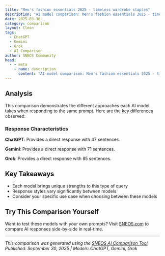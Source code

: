 ```yaml
---
title: "Men's fashion essentials 2025 - timeless wardrobe staples"
description: "AI model comparison: Men's fashion essentials 2025 - timeless wardrobe staples..."
date: 2025-09-30
category: comparison
layout: Clean
tags:
  - ChatGPT
  - Gemini
  - Grok
  - AI Comparison
author: SNEOS Community
head:
  - - meta
    - name: description
      content: "AI model comparison: Men's fashion essentials 2025 - timeless wardrobe staples..."
---
```


<ChatComparison
  title="Men's fashion essentials 2025 - timeless wardrobe staples"
  prompt="Men's fashion essentials 2025 - timeless wardrobe staples"
  :responses='{"ChatGPT": "Certainly! Here\u2019s a guide to men\u2019s fashion essentials for 2025, focusing on timeless wardrobe staples that combine classic style with modern sensibilities:\n\n### Men\u2019s Fashion Essentials 2025: Timeless Wardrobe Staples\n\n#### 1. **Crisp White Dress Shirt**\n- A well-fitted white dress shirt is a cornerstone of any wardrobe.\n- Versatile for formal events, business, or smart-casual looks.\n- Opt for high-quality cotton with a slight stretch for comfort.\n\n#### 2. **Tailored Navy Blazer**\n- A classic navy blazer elevates any outfit.\n- Perfect for business casual, dinners, or paired with jeans.\n- Look for structured tailoring to maintain sharp lines.\n\n#### 3. **Dark Denim Jeans**\n- Always in style; choose a straight or slim fit for versatility.\n- Dark indigo wash for a polished appearance.\n- Avoid overly distressed or trendy washes for longevity.\n\n#### 4. **Neutral Chinos**\n- Khaki, beige, or olive chinos add variety beyond denim.\n- Great for casual or smart-casual settings.\n- Ensure a tailored fit that complements your body shape.\n\n#### 5. **Classic Overcoat**\n- A wool or cashmere blend overcoat in camel, charcoal, or navy.\n- Ideal for layering during colder months.\n- Simple design ensures it pairs well with both suits and casual wear.\n\n#### 6. **White Sneakers**\n- Clean white leather sneakers remain a staple.\n- Perfect for smart casual and casual outfits.\n- Durable and easy to pair with jeans, chinos, or shorts.\n\n#### 7. **Leather Dress Shoes**\n- Invest in high-quality Oxfords or Derbies in black and dark brown.\n- Essential for formal occasions and workwear.\n- Proper maintenance extends their lifespan.\n\n#### 8. **Minimalist Watch**\n- A sleek, minimal design with a leather or mesh strap.\n- Complements both casual and formal looks.\n- Avoid overly large dials for a timeless appeal.\n\n#### 9. **Basic Crewneck Sweater**\n- Wool or cashmere in neutral colors like grey, navy, or black.\n- Layerable over shirts or under jackets.\n- Soft fabrics enhance comfort and style.\n\n#### 10. **Quality Leather Belt**\n- Matches your dress shoes; typically black or brown.\n- Simple buckle design.\n- Durable leather ensures longevity.\n\n#### Styling Tips for 2025:\n- **Fit is king:** Tailoring makes all the difference\u2014prioritize a perfect fit over trends.\n- **Sustainable fabrics:** Embrace eco-friendly and sustainable materials which are gaining prominence.\n- **Mix modern with classic:** Pair timeless pieces with subtle contemporary accents\u2014like tech fabrics or subtle prints.\n- **Layering:** Practical and stylish layering will continue to be important for transitional seasons.\n- **Neutral Palette:** Timeless neutrals (navy, grey, black, white, olive) form the foundation with occasional muted colors for personality.\n\nBy building your wardrobe around these essentials, you\u0027ll be prepared for a variety of occasions while maintaining a timeless, sophisticated style well into 2025 and beyond.", "Gemini": "Okay, let\u0027s talk about timeless men\u0027s fashion essentials for 2025. While trends will always come and go, these staples will remain relevant and form the foundation of a versatile and stylish wardrobe. The emphasis is on quality, fit, and versatility, allowing you to adapt to different occasions and personal styles.\n\n**Core Clothing Pieces:**\n\n* **Well-Fitted Dark Wash Jeans:** (Levi\u0027s 501, APC Petit Standard, or similar). These are incredibly versatile, working with everything from t-shirts and sneakers to button-downs and blazers. A straight or slight taper fit is generally the most timeless. Avoid overly distressed or embellished styles. Focus on a clean, classic look.\n\n* **Chinos (Navy, Khaki, Olive):** Another essential for smart-casual looks. Choose a classic fit that\u0027s not too skinny or too baggy. These can be dressed up or down easily.\n\n* **Oxford Shirt (White and Light Blue):** A cornerstone of any man\u0027s wardrobe. Look for good quality cotton and a well-fitting cut (slim-fit or classic-fit depending on your body type). Can be worn on their own, under sweaters, or with a blazer.\n\n* **T-Shirts (White, Grey, Navy, Black):** High-quality basics are crucial. Invest in comfortable, well-fitting t-shirts made from durable materials like cotton or merino wool. Crew neck and V-neck are both good options.\n\n* **Cashmere or Merino Wool Sweater (Navy, Grey, Black):** A versatile layering piece. A crew neck or V-neck sweater in a neutral color can be dressed up or down. Look for quality material for durability and warmth.\n\n* **Navy Blazer:** A timeless piece that can elevate any outfit. Choose a classic cut and a versatile fabric like wool or a wool blend. Can be worn with jeans, chinos, or dress pants. Consider a versatile wool hopsack blazer.\n\n* **Classic Suit (Navy or Charcoal Grey):** Essential for formal occasions or professional settings. A well-tailored suit in a classic color is a worthwhile investment. Pay attention to fit and fabric quality. A two-button, notch-lapel suit is a safe and versatile choice.\n\n* **Outerwear:**\n\n * **Trench Coat (Beige or Navy):** A classic and stylish option for rainy weather. Look for a high-quality trench coat with a timeless design.\n\n * **Pea Coat (Navy or Black):** A warm and stylish winter coat that can be dressed up or down.\n\n * **Leather Jacket (Brown or Black):** A timeless piece that adds a touch of edge to any outfit. A classic leather bomber jacket or a simple leather jacket with minimal detailing is a good choice.\n\n * **Field Jacket (Olive Green):** A rugged, stylish and practical jacket.\n\n**Shoes:**\n\n* **Leather Sneakers (White or Black):** A versatile and comfortable option for everyday wear. Look for high-quality leather and a minimalist design. Consider Common Projects Achilles Low or Adidas Stan Smiths.\n\n* **Leather Dress Shoes (Brown and Black):** Essential for formal occasions. A pair of oxfords, derbies, or loafers in brown and black leather are good choices. Invest in quality leather and proper shoe care.\n\n* **Chelsea Boots (Brown or Black):** A stylish and versatile boot that can be dressed up or down. Look for high-quality leather and a comfortable fit.\n\n* **Work Boots (Brown Leather):** Versatile boot that looks great casually with jeans or chinos.\n\n**Accessories:**\n\n* **Leather Belt (Brown and Black):** Match your belt to your shoes.\n\n* **Watches:** A classic timepiece is a stylish accessory. Choose a watch that suits your personal style and budget. Consider a classic dress watch or a sport watch.\n\n* **Sunglasses:** Protect your eyes and add a touch of style. Choose a classic style like aviators or wayfarers.\n\n* **Socks:** Invest in quality socks in neutral colors (navy, grey, black, brown). Wool socks are a good choice for colder weather.\n\n* **Pocket Square (for suits and blazers):** Adds a touch of personality.\n\n* **Simple Jewelry:** A tasteful necklace or ring can enhance a personal style.\n\n**Key Considerations for 2025 (and beyond):**\n\n* **Sustainability:** Look for brands that prioritize sustainable materials and ethical production practices. Consider investing in durable pieces that will last for years, rather than buying cheap, disposable clothing.\n* **Comfort:** Fashion is evolving to embrace comfort. Choose clothes that fit well and feel good to wear. Don\u0027t sacrifice comfort for style.\n* **Personal Style:** These are just the building blocks. Don\u0027t be afraid to experiment and add your own personal touches to your wardrobe. The goal is to create a wardrobe that reflects your unique personality and style.\n* **Fit:** This is *crucial*. Even the most expensive clothes will look bad if they don\u0027t fit properly. Get clothes tailored if necessary. Knowing your measurements is essential.\n* **Quality over Quantity:** Invest in a few well-made pieces rather than a lot of cheap clothing. High-quality clothing will last longer and look better over time.\n* **Versatility:** Choose pieces that can be worn in multiple ways and for different occasions. This will help you maximize your wardrobe.\n\n**In summary:** The 2025 men\u0027s fashion essentials are about timelessness, quality, versatility, and a focus on personal style. Build a foundation of well-fitting, classic pieces, and then add your own unique touches to create a wardrobe that is both stylish and functional.\n", "Grok": "Building a timeless wardrobe for 2025 means focusing on versatility, quality, and pieces that transcend fleeting trends. Below are men\u0027s fashion essentials that will remain relevant not just in 2025 but for years to come. These staples form the foundation of a functional, stylish wardrobe suitable for various occasions, from casual to formal.\n\n---\n\n### **Core Wardrobe Staples**\n1. **Tailored Blazer (Navy or Charcoal Grey)**\n - A well-fitted blazer is non-negotiable. Navy and charcoal grey are universally flattering and pair well with everything from jeans to dress trousers. Opt for a single-breasted style with a slim or modern fit.\n - **Why it\u2019s timeless:** It transitions effortlessly from business meetings to semi-formal events.\n - **2025 Tip:** Look for sustainable fabrics like wool blends or recycled materials, as eco-conscious fashion continues to rise.\n\n2. **White Oxford Shirt**\n - A crisp white button-down shirt is the ultimate wardrobe workhorse. It works under a suit, with chinos for smart-casual, or even tucked into jeans for a polished yet relaxed look.\n - **Why it\u2019s timeless:** Its simplicity and versatility never go out of style.\n - **2025 Tip:** Invest in a shirt with subtle details like a hidden button-down collar for a modern touch.\n\n3. **Dark Slim-Fit Jeans**\n - A pair of dark indigo or black slim-fit jeans (not skinny) offers a clean silhouette that works for casual outings or dressed-up evenings with a blazer.\n - **Why it\u2019s timeless:** Dark jeans are universally acceptable and pair with nearly everything.\n - **2025 Tip:** Look for brands emphasizing durability and sustainable denim production.\n\n4. **Classic White T-Shirt**\n - A well-made, fitted white tee in premium cotton or a cotton-blend is essential for layering or wearing solo. It\u2019s the backbone of casual style.\n - **Why it\u2019s timeless:** It\u2019s a blank canvas that works across seasons and trends.\n - **2025 Tip:** Opt for tees with a slightly heavier fabric weight to avoid transparency and ensure longevity.\n\n5. **Neutral Chinos (Beige or Khaki)**\n - Chinos in a neutral tone are a step up from jeans for smart-casual settings. They pair well with polo shirts, oxfords, or even sweaters.\n - **Why it\u2019s timeless:** Their middle-ground formality makes them endlessly versatile.\n - **2025 Tip:** Go for a tapered fit for a contemporary look.\n\n6. **Leather Dress Shoes (Black and Brown)**\n - Invest in two pairs of high-quality leather shoes: black for formal occasions and brown for versatility with casual and business outfits.\n - **Why it\u2019s timeless:** Classic oxfords or derbies never go out of style and elevate any outfit.\n - **2025 Tip:** Minimalist designs with clean lines are trending\u2014avoid overly ornate details.\n\n7. **White Sneakers**\n - A pair of clean, minimalist white sneakers (leather or canvas) is perfect for casual days while still looking put-together.\n - **Why it\u2019s timeless:** They\u2019re a modern classic that pairs with jeans, chinos, and even tailored trousers for a high-low style.\n - **2025 Tip:** Sustainability-focused brands like Veja or Adidas\u2019s eco-lines are gaining traction.\n\n8. **Crew-Neck Sweater (Neutral Colors)**\n - A fine-knit crew-neck sweater in navy, grey, or black is ideal for layering over shirts or wearing on its own during cooler months.\n - **Why it\u2019s timeless:** It\u2019s a refined yet relaxed piece that fits into most settings.\n - **2025 Tip:** Merino wool or cashmere blends offer luxury and durability; look for recycled yarn options.\n\n9. **Classic Overcoat (Camel or Navy)**\n - A wool or wool-cashmere blend overcoat in a neutral color adds sophistication and practicality for colder weather. A camel-colored coat is iconic, while navy works for a more subdued look.\n - **Why it\u2019s timeless:** It\u2019s a polished outerwear piece that complements formal and smart-casual outfits.\n - **2025 Tip:** Single-breasted, mid-length coats with notched lapels are the safest bet.\n\n10. **Leather Belt (Black and Brown)**\n - Two simple leather belts\u2014one black, one brown\u2014are essential for tying together any outfit. Choose a medium width with a minimalist buckle.\n - **Why it\u2019s timeless:** They\u2019re functional and add a finished look to trousers or jeans.\n - **2025 Tip:** Look for reversible belts to save space and money.\n\n---\n\n### **Accessories**\n11. **Classic Watch**\n - A minimalist watch with a leather or metal strap (think brands like Timex, Seiko, or higher-end options like Longines) is both functional and stylish.\n - **Why it\u2019s timeless:** A simple design avoids trend cycles and adds sophistication.\n - **2025 Tip:** Smartwatches with classic faces (e.g., Apple Watch with leather bands) are blending tech with tradition.\n\n12. **Quality Sunglasses (Wayfarer or Aviator)**\n - Invest in a pair of classic sunglasses like Ray-Ban Wayfarers or Aviators. They suit most face shapes and never go out of style.\n - **Why it\u2019s timeless:** These shapes have been iconic for decades.\n - **2025 Tip:** Polarized lenses and sustainable materials (e.g., bamboo frames) are in focus.\n\n13. **Leather Wallet or Cardholder**\n - A slim leather wallet or cardholder in black or brown keeps essentials organized without bulk.\n - **Why it\u2019s timeless:** It\u2019s a small but impactful detail that reflects personal style.\n - **2025 Tip:** RFID-blocking designs are practical for modern needs.\n\n---\n\n### **Seasonal Additions**\n14. **Denim Jacket or Lightweight Bomber**\n - A denim jacket (raw or dark wash) or a lightweight bomber jacket is perfect for transitional weather and casual looks.\n - **Why it\u2019s timeless:** Both are rugged yet stylish and layer well.\n - **2025 Tip:** Earthy tones or muted greens for bombers align with upcoming color trends.\n\n15. **Scarf (Neutral or Plaid)**\n - A wool or cashmere scarf in a neutral color or subtle plaid adds warmth and style during colder months.\n - **Why it\u2019s timeless:** It\u2019s a functional accessory that elevates outerwear.\n - **2025 Tip:** Oversized scarves for draping are expected to trend subtly.\n\n---\n\n### **Key Principles for 2025**\n- **Sustainability:** Ethical and eco-friendly fashion will continue to shape purchasing decisions. Look for brands using recycled materials, organic fabrics, or transparent supply chains.\n- **Fit First:** Timeless style hinges on proper fit. Invest in tailoring for key pieces like blazers, shirts, and trousers.\n- **Neutral Palette:** Stick to a core color scheme of navy, white, black, grey, and beige for maximum interchangeability, adding pops of color or texture sparingly.\n- **Quality Over Quantity:** Choose durable materials and craftsmanship over fast fashion to ensure longevity.\n\nBy focusing on these essentials, you\u2019ll have a wardrobe that\u2019s adaptable to various settings while remaining stylish and relevant in 2025 and beyond. If you\u2019re looking to build on a specific style (e.g., minimalist, streetwear, or formal), let me know, and I can tailor recommendations further!"}' 
  published-date="22:46"
/>

## Analysis

This comparison demonstrates the different approaches each AI model takes when responding to the same prompt. Here are the key differences observed:

### Response Characteristics

**ChatGPT**: Provides a direct response with 47 sentences. 

**Gemini**: Provides a direct response with 71 sentences. 

**Grok**: Provides a direct response with 85 sentences. 

## Key Takeaways

- Each model brings unique strengths to this type of query
- Response styles vary significantly between models
- Consider your specific use case when choosing between these models

## Try This Comparison Yourself

Want to test these models with your own prompts? Visit [SNEOS.com](https://sneos.com) to compare AI responses side-by-side in real-time.

---

*This comparison was generated using the [SNEOS AI Comparison Tool](https://sneos.com)*
*Published: September 30, 2025 | Models: ChatGPT, Gemini, Grok*

